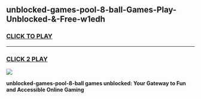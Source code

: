 
## unblocked-games-pool-8-ball-Games-Play-Unblocked-&-Free-w1edh
<h3>
<a href="https://premium76.site?title=unblocked-games-pool-8-ball&ref=24A">CLICK TO PLAY</a></h3>
<hr>

<h3>
<a href="https://premium76.site?title=unblocked-games-pool-8-ball&ref=24A">CLICK 2 PLAY</a>
  
</h3>

<a href="https://premium76.site?title=unblocked-games-pool-8-ball&ref=24A"><img src="https://clearcache.store/games.png"></a>


**unblocked-games-pool-8-ball games unblocked: Your Gateway to Fun and Accessible Online Gaming**
